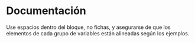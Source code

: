 Documentación
===
Use espacios dentro del bloque, no fichas, y asegurarse de que los elementos de cada grupo de variables están alineadas según los ejemplos.

